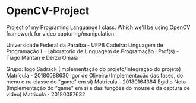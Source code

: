 # OpenCV-Project
Project of my Programing Languange I class. Which we'll be using OpenCV framework for video capturing/manipulation.

Universidade Federal da Paraíba - UFPB
Cadeira: Linguagem de Programação I - Laboratorio de Linguagem de Programação I
Prof(s) - Tiago Maritan e Derzu Omaia 

Grupo:
      Iogo Sadrack (Implementação do projeto/Integração do projeto) Matrícula - 20180088630
      Igor de Oliveira (Implementação das fases, do menu e na classe do "game" em sí) Matricula - 20180164384
      Egídio Neto (Implementação do "game" em sí e das funções do mouse e da captura de video) Matricula - 20180087632
